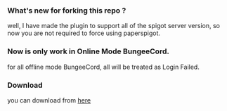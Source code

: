 ### What's new for forking this repo ?

well, I have made the plugin to support all of the spigot server version, so now you are not required to force using paperspigot.


### Now is only work in Online Mode BungeeCord.

for all offline mode BungeeCord, all will be treated as Login Failed. 

### Download
you can download from [here](http://www.mediafire.com/file/czrdsaxvdaycm7b/bungeeguard.rar/file)